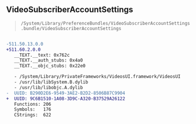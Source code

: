 ## VideoSubscriberAccountSettings

> `/System/Library/PreferenceBundles/VideoSubscriberAccountSettings.bundle/VideoSubscriberAccountSettings`

```diff

-511.50.13.0.0
+511.60.2.0.0
   __TEXT.__text: 0x762c
   __TEXT.__auth_stubs: 0x4a0
   __TEXT.__objc_stubs: 0x22e0

   - /System/Library/PrivateFrameworks/VideosUI.framework/VideosUI
   - /usr/lib/libSystem.B.dylib
   - /usr/lib/libobjc.A.dylib
-  UUID: B290D2E6-9549-3AE2-B2D2-8506B87C9904
+  UUID: 9C6B1510-1A08-3D9C-A320-B37529A26122
   Functions: 206
   Symbols:   176
   CStrings:  622

```
